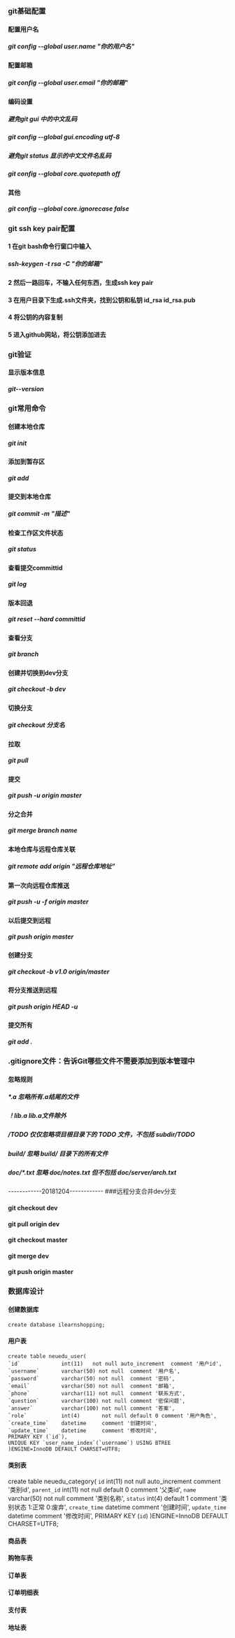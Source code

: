 ### git基础配置
#### 配置用户名
##### git config --global user.name "你的用户名"
#### 配置邮箱
##### git config --global user.email "你的邮箱"
#### 编码设置
##### 避免git gui 中的中文乱码
##### git config --global gui.encoding utf-8
##### 避免git status 显示的中文文件名乱码
##### git config --global core.quotepath off
#### 其他
##### git config --global core.ignorecase false
### git ssh key pair配置
#### 1 在git bash命令行窗口中输入
##### ssh-keygen -t rsa -C "你的邮箱"
#### 2 然后一路回车，不输入任何东西，生成ssh key pair
#### 3 在用户目录下生成.ssh文件夹，找到公钥和私钥 id_rsa id_rsa.pub
#### 4 将公钥的内容复制
#### 5 进入github网站，将公钥添加进去
### git验证
#### 显示版本信息
##### git--version
### git常用命令
#### 创建本地仓库
##### git init
#### 添加到暂存区
##### git add
#### 提交到本地仓库
##### git commit -m "描述"
#### 检查工作区文件状态
##### git status
#### 查看提交committid
##### git log
#### 版本回退
##### git reset --hard committid
#### 查看分支
##### git branch
#### 创建并切换到dev分支
##### git checkout -b dev
#### 切换分支
##### git checkout 分支名
#### 拉取
##### git pull
#### 提交
##### git push -u origin master
#### 分之合并
##### git merge branch name
#### 本地仓库与远程仓库关联
#####  git remote add origin "远程仓库地址"
#### 第一次向远程仓库推送
##### git push -u -f origin master
#### 以后提交到远程
##### git push origin master
#### 创建分支
##### git checkout -b v1.0 origin/master
#### 将分支推送到远程
##### git push origin HEAD -u
#### 提交所有
##### git add  .
### .gitignore文件：告诉Git哪些文件不需要添加到版本管理中
#### 忽略规则
##### *.a  忽略所有.a结尾的文件
##### ！lib.a  lib.a文件除外
##### /TODO  仅仅忽略项目根目录下的 TODO 文件，不包括 subdir/TODO
##### build/  忽略 build/ 目录下的所有文件
##### doc/*.txt  忽略 doc/notes.txt 但不包括 doc/server/arch.txt
------------20181204------------
###远程分支合并dev分支
#### git checkout dev
#### git pull origin dev
#### git checkout master
#### git merge dev
#### git push origin master

### 数据库设计
#### 创建数据库
```
create database ilearnshopping;
```
#### 用户表
```
create table neuedu_user(
`id`             int(11)   not null auto_increment  comment '用户id',
`username`       varchar(50) not null  comment '用户名',
`password`       varchar(50) not null  comment '密码',
`email`          varchar(50) not null  comment '邮箱',
`phone`          varchar(11) not null  comment '联系方式',
`question`       varchar(100) not null comment '密保问题',
`answer`         varchar(100) not null comment '答案',
`role`           int(4)       not null default 0 comment '用户角色',
`create_time`    datetime     comment '创建时间',
`update_time`    datetime     comment '修改时间',
PRIMARY KEY (`id`),
UNIQUE KEY `user_name_index`(`username`) USING BTREE
)ENGINE=InnoDB DEFAULT CHARSET=UTF8;
```
#### 类别表
create table neuedu_category(
`id`           int(11)  not null   auto_increment  comment '类别id',
`parent_id`    int(11)  not null  default 0 comment '父类id',
`name`         varchar(50)  not null  comment '类别名称',
`status`       int(4)  default 1 comment '类别状态 1:正常 0:废弃',
`create_time`    datetime     comment '创建时间',
`update_time`    datetime     comment '修改时间',
PRIMARY KEY (`id`)
)ENGINE=InnoDB DEFAULT CHARSET=UTF8;
#### 商品表
#### 购物车表
#### 订单表
#### 订单明细表
#### 支付表
#### 地址表